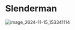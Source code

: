 # Slenderman

![image_2024-11-15_153341114](https://github.com/user-attachments/assets/3cd2ab0c-b470-435d-8e1b-d26121ad8a87)
